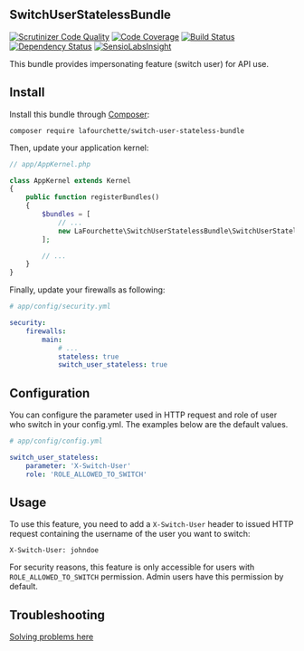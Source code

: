 SwitchUserStatelessBundle
-------------------------

[![Scrutinizer Code Quality](https://scrutinizer-ci.com/g/lafourchette/SwitchUserStatelessBundle/badges/quality-score.png?b=master)](https://scrutinizer-ci.com/g/lafourchette/SwitchUserStatelessBundle/?branch=master)
[![Code Coverage](https://scrutinizer-ci.com/g/lafourchette/SwitchUserStatelessBundle/badges/coverage.png?b=master)](https://scrutinizer-ci.com/g/lafourchette/SwitchUserStatelessBundle/?branch=master)
[![Build Status](https://travis-ci.org/lafourchette/SwitchUserStatelessBundle.svg?branch=master)](https://travis-ci.org/lafourchette/SwitchUserStatelessBundle)
[![Dependency Status](https://www.versioneye.com/user/projects/5710a925fcd19a0039f17030/badge.svg?style=flat)](https://www.versioneye.com/user/projects/5710a925fcd19a0039f17030)
[![SensioLabsInsight](https://insight.sensiolabs.com/projects/fb95e39f-09a5-4c3e-a004-c7b93a8bd725/mini.png)](https://insight.sensiolabs.com/projects/fb95e39f-09a5-4c3e-a004-c7b93a8bd725)

This bundle provides impersonating feature (switch user) for API use.

## Install

Install this bundle through [Composer](https://getcomposer.org/):

```
composer require lafourchette/switch-user-stateless-bundle
```

Then, update your application kernel:

```php
// app/AppKernel.php

class AppKernel extends Kernel
{
    public function registerBundles()
    {
        $bundles = [
            // ...
            new LaFourchette\SwitchUserStatelessBundle\SwitchUserStatelessBundle(),
        ];

        // ...
    }
}
```

Finally, update your firewalls as following:

```yml
# app/config/security.yml

security:
    firewalls:
        main:
            # ...
            stateless: true
            switch_user_stateless: true
```

## Configuration

You can configure the parameter used in HTTP request and role of user who switch in your config.yml. The examples below are the default values.

```yml
# app/config/config.yml

switch_user_stateless:
    parameter: 'X-Switch-User'
    role: 'ROLE_ALLOWED_TO_SWITCH'
```

## Usage

To use this feature, you need to add a `X-Switch-User` header to issued HTTP request containing the username of the
user you want to switch:

```
X-Switch-User: johndoe
```

For security reasons, this feature is only accessible for users with `ROLE_ALLOWED_TO_SWITCH` permission. Admin users
have this permission by default.

## Troubleshooting

[Solving problems here](https://github.com/lafourchette/SwitchUserStatelessBundle/tree/master/doc/troubleshooting.md)
